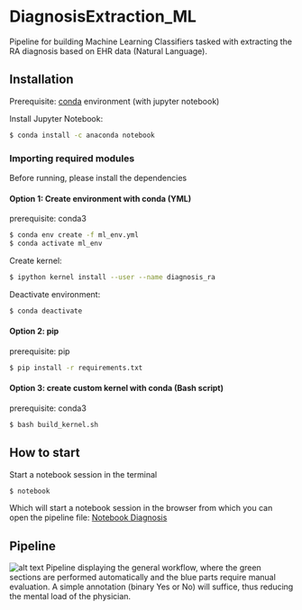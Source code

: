 # DiagnosisExtraction_ML
Pipeline for building Machine Learning Classifiers tasked with extracting the RA diagnosis based on EHR data (Natural Language). 

## Installation
Prerequisite: [conda](https://docs.conda.io/projects/conda/en/latest/user-guide/install/index.html) environment (with jupyter notebook)

Install Jupyter Notebook:
```sh
$ conda install -c anaconda notebook
```
### Importing required modules
Before running, please install the dependencies

#### Option 1: Create environment with conda (YML)
prerequisite: conda3

```sh
$ conda env create -f ml_env.yml
$ conda activate ml_env
```

Create kernel:
```sh
$ ipython kernel install --user --name diagnosis_ra
```

Deactivate environment:
```sh
$ conda deactivate
```

#### Option 2: pip
prerequisite: pip

```sh
$ pip install -r requirements.txt
```

#### Option 3: create custom kernel with conda (Bash script)
prerequisite: conda3

```sh
$ bash build_kernel.sh
```

## How to start
Start a notebook session in the terminal 

```sh
$ notebook
```

Which will start a notebook session in the browser from which you can open the pipeline file: 
[Notebook Diagnosis](Notebook_Diagnosis_Extraction.ipynb) 

## Pipeline
![alt text](https://github.com/levrex/DiagnosisExtraction_ML/blob/master/figures/md/PipelineDiagnosisPrediction.png "Pipeline ML-Prediction RA diagnosis")
Pipeline displaying the general workflow, where the green sections are performed automatically and the blue parts require manual evaluation. A simple annotation (binary Yes or No) will suffice, thus reducing the mental load of the physician.
